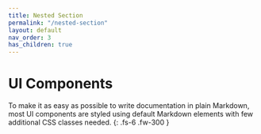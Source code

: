 ```yaml
---
title: Nested Section
permalink: "/nested-section"
layout: default
nav_order: 3
has_children: true
---
```


# UI Components

To make it as easy as possible to write documentation in plain Markdown, most UI components are styled using default Markdown elements with few additional CSS classes needed.
{: .fs-6 .fw-300 }
